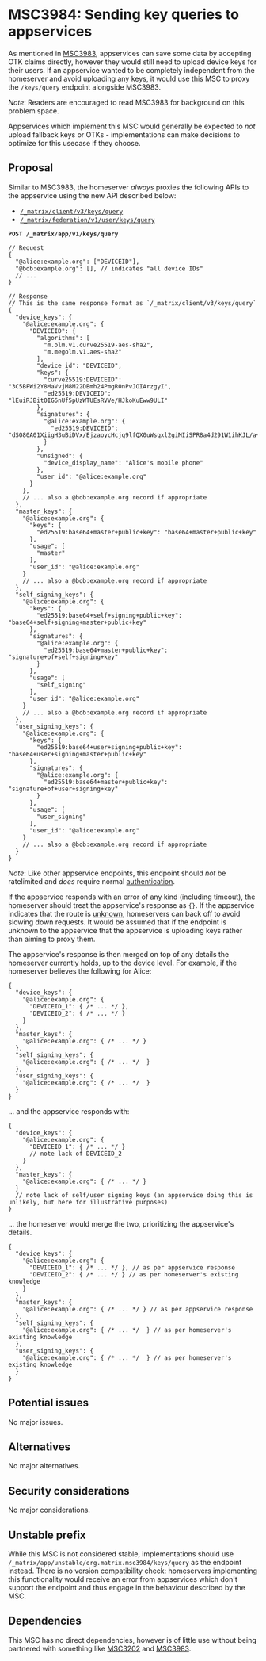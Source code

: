 # MSC3984: Sending key queries to appservices

As mentioned in [MSC3983](https://github.com/matrix-org/matrix-spec-proposals/pull/3983), appservices
can save some data by accepting OTK claims directly, however they would still need to upload device
keys for their users. If an appservice wanted to be completely independent from the homeserver and
avoid uploading any keys, it would use this MSC to proxy the `/keys/query` endpoint alongside MSC3983.

*Note*: Readers are encouraged to read MSC3983 for background on this problem space.

Appservices which implement this MSC would generally be expected to *not* upload fallback keys or
OTKs - implementations can make decisions to optimize for this usecase if they choose.

## Proposal

Similar to MSC3983, the homeserver *always* proxies the following APIs to the appservice using the
new API described below:
* [`/_matrix/client/v3/keys/query`](https://spec.matrix.org/v1.6/client-server-api/#post_matrixclientv3keysquery)
* [`/_matrix/federation/v1/user/keys/query`](https://spec.matrix.org/v1.6/server-server-api/#post_matrixfederationv1userkeysquery)

**`POST /_matrix/app/v1/keys/query`**
```jsonc
// Request
{
  "@alice:example.org": ["DEVICEID"],
  "@bob:example.org": [], // indicates "all device IDs"
  // ...
}
```
```jsonc
// Response
// This is the same response format as `/_matrix/client/v3/keys/query`
{
  "device_keys": {
    "@alice:example.org": {
      "DEVICEID": {
        "algorithms": [
          "m.olm.v1.curve25519-aes-sha2",
          "m.megolm.v1.aes-sha2"
        ],
        "device_id": "DEVICEID",
        "keys": {
          "curve25519:DEVICEID": "3C5BFWi2Y8MaVvjM8M22DBmh24PmgR0nPvJOIArzgyI",
          "ed25519:DEVICEID": "lEuiRJBit0IG6nUf5pUzWTUEsRVVe/HJkoKuEww9ULI"
        },
        "signatures": {
          "@alice:example.org": {
            "ed25519:DEVICEID": "dSO80A01XiigH3uBiDVx/EjzaoycHcjq9lfQX0uWsqxl2giMIiSPR8a4d291W1ihKJL/a+myXS367WT6NAIcBA"
          }
        },
        "unsigned": {
          "device_display_name": "Alice's mobile phone"
        },
        "user_id": "@alice:example.org"
      }
    },
    // ... also a @bob:example.org record if appropriate
  },
  "master_keys": {
    "@alice:example.org": {
      "keys": {
        "ed25519:base64+master+public+key": "base64+master+public+key"
      },
      "usage": [
        "master"
      ],
      "user_id": "@alice:example.org"
    }
    // ... also a @bob:example.org record if appropriate
  },
  "self_signing_keys": {
    "@alice:example.org": {
      "keys": {
        "ed25519:base64+self+signing+public+key": "base64+self+signing+master+public+key"
      },
      "signatures": {
        "@alice:example.org": {
          "ed25519:base64+master+public+key": "signature+of+self+signing+key"
        }
      },
      "usage": [
        "self_signing"
      ],
      "user_id": "@alice:example.org"
    }
    // ... also a @bob:example.org record if appropriate
  },
  "user_signing_keys": {
    "@alice:example.org": {
      "keys": {
        "ed25519:base64+user+signing+public+key": "base64+user+signing+master+public+key"
      },
      "signatures": {
        "@alice:example.org": {
          "ed25519:base64+master+public+key": "signature+of+user+signing+key"
        }
      },
      "usage": [
        "user_signing"
      ],
      "user_id": "@alice:example.org"
    }
    // ... also a @bob:example.org record if appropriate
  }
}
```

*Note*: Like other appservice endpoints, this endpoint should *not* be ratelimited and *does* require
normal [authentication](https://spec.matrix.org/v1.6/application-service-api/#authorization).

If the appservice responds with an error of any kind (including timeout), the homeserver should treat
the appservice's response as `{}`. If the appservice indicates that the route is
[unknown](https://spec.matrix.org/v1.6/application-service-api/#unknown-routes), homeservers can back
off to avoid slowing down requests. It would be assumed that if the endpoint is unknown to the appservice
that the appservice is uploading keys rather than aiming to proxy them.

The appservice's response is then merged on top of any details the homeserver currently holds, up to the
device level. For example, if the homeserver believes the following for Alice:

```jsonc
{
  "device_keys": {
    "@alice:example.org": {
      "DEVICEID_1": { /* ... */ },
      "DEVICEID_2": { /* ... */ }
    }
  },
  "master_keys": {
    "@alice:example.org": { /* ... */ }
  },
  "self_signing_keys": {
    "@alice:example.org": { /* ... */  }
  },
  "user_signing_keys": {
    "@alice:example.org": { /* ... */  }
  }
}
```

... and the appservice responds with:

```jsonc
{
  "device_keys": {
    "@alice:example.org": {
      "DEVICEID_1": { /* ... */ }
      // note lack of DEVICEID_2
    }
  },
  "master_keys": {
    "@alice:example.org": { /* ... */ }
  }
  // note lack of self/user signing keys (an appservice doing this is unlikely, but here for illustrative purposes)
}
```

... the homeserver would merge the two, prioritizing the appservice's details.

```jsonc
{
  "device_keys": {
    "@alice:example.org": {
      "DEVICEID_1": { /* ... */ }, // as per appservice response
      "DEVICEID_2": { /* ... */ } // as per homeserver's existing knowledge
    }
  },
  "master_keys": {
    "@alice:example.org": { /* ... */ } // as per appservice response
  },
  "self_signing_keys": {
    "@alice:example.org": { /* ... */  } // as per homeserver's existing knowledge
  },
  "user_signing_keys": {
    "@alice:example.org": { /* ... */  } // as per homeserver's existing knowledge
  }
}
```

## Potential issues

No major issues.

## Alternatives

No major alternatives.

## Security considerations

No major considerations.

## Unstable prefix

While this MSC is not considered stable, implementations should use
`/_matrix/app/unstable/org.matrix.msc3984/keys/query` as the endpoint instead. There is no version
compatibility check: homeservers implementing this functionality would receive an error from appservices
which don't support the endpoint and thus engage in the behaviour described by the MSC.

## Dependencies

This MSC has no direct dependencies, however is of little use without being partnered with something
like [MSC3202](https://github.com/matrix-org/matrix-spec-proposals/pull/3202) and
[MSC3983](https://github.com/matrix-org/matrix-spec-proposals/pull/3983).
